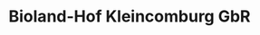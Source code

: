 ---
title: "Bioland-Hof Kleincomburg GbR"
url: /schwaebisch-hall/bioland-hof-kleincomburg-gbr/
shop: Hofladen
---
